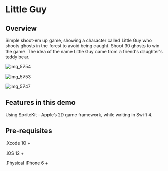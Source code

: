 # Little Guy

## Overview

Simple shoot-em up game, showing a character called Little Guy who shoots ghosts in the forest to avoid being caught. Shoot 30 ghosts to win the game. The idea of the name Little Guy came from a friend's daughter's teddy bear.


![img_5754](https://user-images.githubusercontent.com/36542195/50828106-506e1a00-1338-11e9-9c27-5d1110349ab3.jpg)

![img_5753](https://user-images.githubusercontent.com/36542195/50827977-f3726400-1337-11e9-813d-469fd6b926c2.PNG)

![img_5747](https://user-images.githubusercontent.com/36542195/50828151-77c4e700-1338-11e9-8ae0-54d0d012bc9e.PNG)



## Features in this demo

Using SpriteKit - Apple’s 2D game framework, while writing in Swift 4.

## Pre-requisites

.Xcode 10 +

.iOS 12 +

.Physical iPhone 6 +


